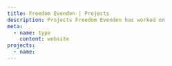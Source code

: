 ```yaml
---
title: Freedom Evenden | Projects
description: Projects Freedom Evenden has worked on
meta:
  - name: type
    content: website
projects:
  - name:
---
```


<ProjectList :projects="frontmatter.projects" />
